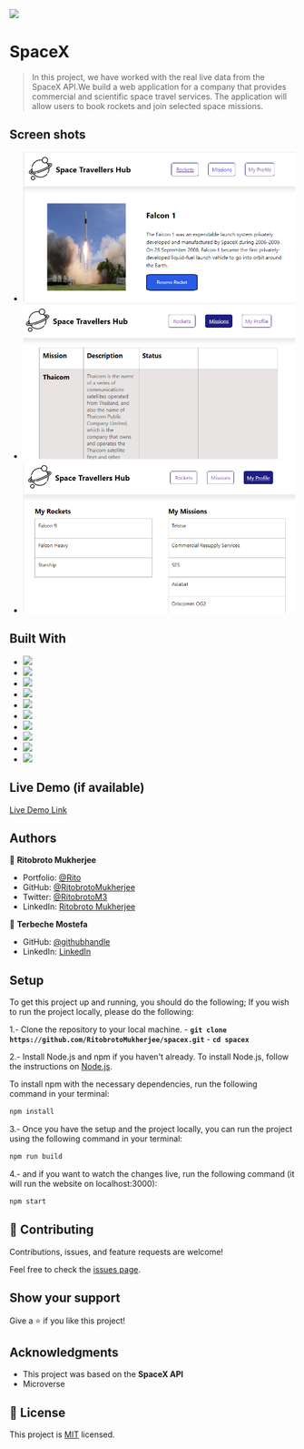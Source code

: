 ![](https://img.shields.io/badge/Microverse-blueviolet)

# SpaceX

> In this project, we have worked with the real live data from the SpaceX API.We build a web application for a company that provides commercial and scientific space travel services. The application will allow users to book rockets and join selected space missions.

## Screen shots

- ![](./screen/screen1.PNG)
- ![](./screen/screen2.PNG)
- ![](./screen/screen3.PNG)

## Built With

- ![](https://img.shields.io/badge/Github-blueviolet)
- ![](https://img.shields.io/badge/Javascript-blue)
- ![](https://img.shields.io/badge/HTML-purple) 
- ![](https://img.shields.io/badge/CSS-blue)
- ![](https://img.shields.io/badge/WEBPACK-violet)
- ![](https://img.shields.io/badge/Barbel-violet)   
- ![](https://img.shields.io/badge/API-black)
- ![](https://img.shields.io/badge/JSON-violet)
- ![](https://img.shields.io/badge/REACT-blue)
- ![](https://img.shields.io/badge/REDUX-blue)

## Live Demo (if available)

[Live Demo Link](https://spacex-api-microverse.herokuapp.com)


## Authors

👤 **Ritobroto Mukherjee**

- Portfolio: [@Rito](https://ritobrotomukherjee.github.io/Work-Portfolio/)
- GitHub: [@RitobrotoMukherjee](https://github.com/RitobrotoMukherjee)
- Twitter: [@RitobrotoM3](https://twitter.com/RitobrotoM3)
- LinkedIn: [Ritobroto Mukherjee](https://www.linkedin.com/in/ritobroto-mukherjee-519148ba/)


👤 **Terbeche Mostefa**

- GitHub: [@githubhandle](https://github.com/Terbeche)
- LinkedIn: [LinkedIn](https://www.linkedin.com/in/mustapha-terbeche/)

## Setup

To get this project up and running, you should do the following;
If you wish to run the project locally, please do the following:

1.- Clone the repository to your local machine.
    - **`git clone https://github.com/RitobrotoMukherjee/spacex.git`**
    - **`cd spacex`**

2.- Install Node.js and npm if you haven't already.
   To install Node.js, follow the instructions on [Node.js](https://nodejs.org/en/).
   
   To install npm with the necessary dependencies, run the following command in your terminal:
   ``` bash
   npm install 
   ```

3.- Once you have the setup and the project locally, you can run the project using the following command in your terminal:
``` bash
npm run build
```
4.- and if you want to watch the changes live, run the following command (it will run the website on localhost:3000):
``` bash
npm start
```


## 🤝 Contributing

Contributions, issues, and feature requests are welcome!

Feel free to check the [issues page](https://github.com/RitobrotoMukherjee/spacex/issues).

## Show your support

Give a ⭐️ if you like this project!

## Acknowledgments

- This project was based on the **SpaceX API** 
- Microverse

## 📝 License

This project is [MIT](./MIT.md) licensed.
